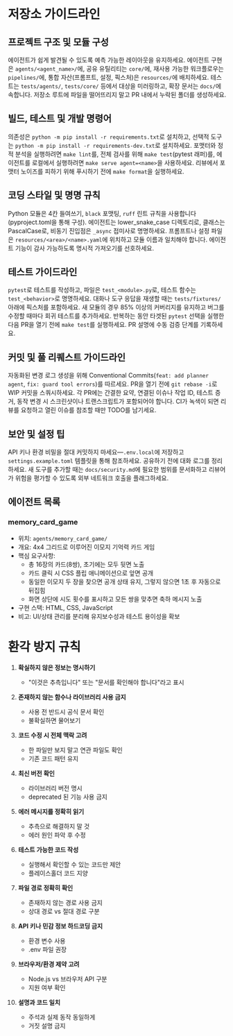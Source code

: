 # 저장소 가이드라인

## 프로젝트 구조 및 모듈 구성
에이전트가 쉽게 발견될 수 있도록 예측 가능한 레이아웃을 유지하세요. 에이전트 구현은 `agents/<agent_name>/`에, 공유 유틸리티는 `core/`에, 재사용 가능한 워크플로우는 `pipelines/`에, 통합 자산(프롬프트, 설정, 픽스처)은 `resources/`에 배치하세요. 테스트는 `tests/agents/`, `tests/core/` 등에서 대상을 미러링하고, 확장 문서는 `docs/`에 속합니다. 저장소 루트에 파일을 떨어뜨리지 말고 PR 내에서 누락된 폴더를 생성하세요.

## 빌드, 테스트 및 개발 명령어
의존성은 `python -m pip install -r requirements.txt`로 설치하고, 선택적 도구는 `python -m pip install -r requirements-dev.txt`로 설치하세요. 포맷터와 정적 분석을 실행하려면 `make lint`를, 전체 검사를 위해 `make test`(pytest 래퍼)를, 에이전트를 로컬에서 실행하려면 `make serve agent=<name>`을 사용하세요. 리뷰에서 포맷터 노이즈를 피하기 위해 푸시하기 전에 `make format`을 실행하세요.

## 코딩 스타일 및 명명 규칙
Python 모듈은 4칸 들여쓰기, `black` 포맷팅, `ruff` 린트 규칙을 사용합니다(pyproject.toml을 통해 구성). 에이전트는 lower_snake_case 디렉토리로, 클래스는 PascalCase로, 비동기 진입점은 `_async` 접미사로 명명하세요. 프롬프트나 설정 파일은 `resources/<area>/<name>.yaml`에 위치하고 모듈 이름과 일치해야 합니다. 에이전트 기능이 감사 가능하도록 명시적 가져오기를 선호하세요.

## 테스트 가이드라인
`pytest`로 테스트를 작성하고, 파일은 `test_<module>.py`로, 테스트 함수는 `test_<behavior>`로 명명하세요. 대화나 도구 응답을 재생할 때는 `tests/fixtures/` 아래에 픽스처를 포함하세요. 새 모듈의 경우 85% 이상의 커버리지를 유지하고 버그를 수정할 때마다 회귀 테스트를 추가하세요. 반복하는 동안 타겟된 `pytest` 선택을 실행한 다음 PR을 열기 전에 `make test`를 실행하세요. PR 설명에 수동 검증 단계를 기록하세요.

## 커밋 및 풀 리퀘스트 가이드라인
자동화된 변경 로그 생성을 위해 Conventional Commits(`feat: add planner agent`, `fix: guard tool errors`)를 따르세요. PR을 열기 전에 `git rebase -i`로 WIP 커밋을 스쿼시하세요. 각 PR에는 간결한 요약, 연결된 이슈나 작업 ID, 테스트 증거, 동작 변경 시 스크린샷이나 트랜스크립트가 포함되어야 합니다. CI가 녹색이 되면 리뷰를 요청하고 열린 이슈를 참조할 때만 TODO를 남기세요.

## 보안 및 설정 팁
API 키나 환경 비밀을 절대 커밋하지 마세요—`.env.local`에 저장하고 `settings.example.toml` 템플릿을 통해 참조하세요. 공유하기 전에 대화 로그를 정리하세요. 새 도구를 추가할 때는 `docs/security.md`에 필요한 범위를 문서화하고 리뷰어가 위험을 평가할 수 있도록 외부 네트워크 호출을 플래그하세요.

## 에이전트 목록

### memory_card_game
- 위치: `agents/memory_card_game/`
- 개요: 4x4 그리드로 이루어진 이모지 기억력 카드 게임
- 핵심 요구사항:
  - 총 16장의 카드(8쌍), 초기에는 모두 뒷면 노출
  - 카드 클릭 시 CSS 플립 애니메이션으로 앞면 공개
  - 동일한 이모지 두 장을 찾으면 공개 상태 유지, 그렇지 않으면 1초 후 자동으로 뒤집힘
  - 화면 상단에 시도 횟수를 표시하고 모든 쌍을 맞추면 축하 메시지 노출
- 구현 스택: HTML, CSS, JavaScript
- 비고: UI/상태 관리를 분리해 유지보수성과 테스트 용이성을 확보

# 환각 방지 규칙

1. **확실하지 않은 정보는 명시하기**
   - "이것은 추측입니다" 또는 "문서를 확인해야 합니다"라고 표시
   
2. **존재하지 않는 함수나 라이브러리 사용 금지**
   - 사용 전 반드시 공식 문서 확인
   - 불확실하면 물어보기

3. **코드 수정 시 전체 맥락 고려**
   - 한 파일만 보지 말고 연관 파일도 확인
   - 기존 코드 패턴 유지

4. **최신 버전 확인**
   - 라이브러리 버전 명시
   - deprecated 된 기능 사용 금지

5. **에러 메시지를 정확히 읽기**
   - 추측으로 해결하지 말 것
   - 에러 원인 파악 후 수정

6. **테스트 가능한 코드 작성**
   - 실행해서 확인할 수 있는 코드만 제안
   - 플레이스홀더 코드 지양

7. **파일 경로 정확히 확인**
   - 존재하지 않는 경로 사용 금지
   - 상대 경로 vs 절대 경로 구분

8. **API 키나 민감 정보 하드코딩 금지**
   - 환경 변수 사용
   - .env 파일 권장

9. **브라우저/환경 제약 고려**
   - Node.js vs 브라우저 API 구분
   - 지원 여부 확인

10. **설명과 코드 일치**
    - 주석과 실제 동작 동일하게
    - 거짓 설명 금지
